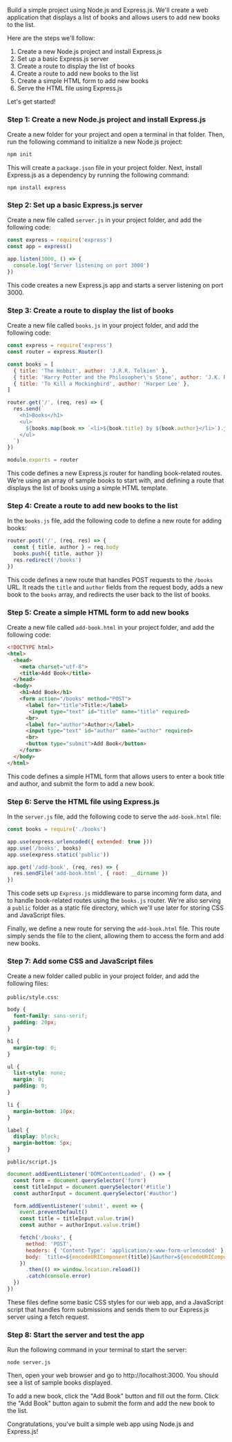 Build a simple project using Node.js and Express.js. 
We'll create a web application that displays a list of books and allows users to add new books to the list.

Here are the steps we'll follow:

1. Create a new Node.js project and install Express.js
2. Set up a basic Express.js server
3. Create a route to display the list of books
4. Create a route to add new books to the list
5. Create a simple HTML form to add new books
6. Serve the HTML file using Express.js

Let's get started!

### Step 1: Create a new Node.js project and install Express.js

Create a new folder for your project and open a terminal in that folder. 
Then, run the following command to initialize a new Node.js project:

```bash
npm init
```

This will create a `package.json` file in your project folder. 
Next, install Express.js as a dependency by running the following command:

```
npm install express
```

### Step 2: Set up a basic Express.js server

Create a new file called `server.js` in your project folder, and add the following code:

```js
const express = require('express')
const app = express()

app.listen(3000, () => {
  console.log('Server listening on port 3000')
})
```

This code creates a new Express.js app and starts a server listening on port 3000.

### Step 3: Create a route to display the list of books

Create a new file called `books.js` in your project folder, and add the following code:

```js
const express = require('express')
const router = express.Router()

const books = [
  { title: 'The Hobbit', author: 'J.R.R. Tolkien' },
  { title: 'Harry Potter and the Philosopher\'s Stone', author: 'J.K. Rowling' },
  { title: 'To Kill a Mockingbird', author: 'Harper Lee' },
]

router.get('/', (req, res) => {
  res.send(`
    <h1>Books</h1>
    <ul>
      ${books.map(book => `<li>${book.title} by ${book.author}</li>`).join('')}
    </ul>
  `)
})

module.exports = router
```

This code defines a new Express.js router for handling book-related routes. 
We're using an array of sample books to start with, and defining a route that displays the list of books using a simple HTML template.

### Step 4: Create a route to add new books to the list

In the `books.js` file, add the following code to define a new route for adding books:

```js
router.post('/', (req, res) => {
  const { title, author } = req.body
  books.push({ title, author })
  res.redirect('/books')
})
```

This code defines a new route that handles POST requests to the `/books` URL. 
It reads the `title` and `author` fields from the request body, adds a new book to the `books` array, and redirects the user back to the 
list of books.

### Step 5: Create a simple HTML form to add new books

Create a new file called `add-book.html` in your project folder, and add the following code:

```html
<!DOCTYPE html>
<html>
  <head>
    <meta charset="utf-8">
    <title>Add Book</title>
  </head>
  <body>
    <h1>Add Book</h1>
    <form action="/books" method="POST">
      <label for="title">Title:</label>
       <input type="text" id="title" name="title" required>
      <br>
      <label for="author">Author:</label>
      <input type="text" id="author" name="author" required>
      <br>
      <button type="submit">Add Book</button>
    </form>
  </body>
</html>
```

This code defines a simple HTML form that allows users to enter a book title and author, and submit the form to add a new book.

### Step 6: Serve the HTML file using Express.js

In the `server.js` file, add the following code to serve the `add-book.html` file:

```js
const books = require('./books')

app.use(express.urlencoded({ extended: true }))
app.use('/books', books)
app.use(express.static('public'))

app.get('/add-book', (req, res) => {
  res.sendFile('add-book.html', { root: __dirname })
})
```

This code sets up `Express.js` middleware to parse incoming form data, and to handle book-related routes using the `books.js` router. 
We're also serving a `public` folder as a static file directory, which we'll use later for storing CSS and JavaScript files.

Finally, we define a new route for serving the `add-book.html` file. 
This route simply sends the file to the client, allowing them to access the form and add new books.

### Step 7: Add some CSS and JavaScript files

Create a new folder called public in your project folder, and add the following files:

`public/style.css`:

```css
body {
  font-family: sans-serif;
  padding: 20px;
}

h1 {
  margin-top: 0;
}

ul {
  list-style: none;
  margin: 0;
  padding: 0;
}

li {
  margin-bottom: 10px;
}

label {
  display: block;
  margin-bottom: 5px;
}
```

`public/script.js`

```js
document.addEventListener('DOMContentLoaded', () => {
  const form = document.querySelector('form')
  const titleInput = document.querySelector('#title')
  const authorInput = document.querySelector('#author')

  form.addEventListener('submit', event => {
    event.preventDefault()
    const title = titleInput.value.trim()
    const author = authorInput.value.trim()

    fetch('/books', {
      method: 'POST',
      headers: { 'Content-Type': 'application/x-www-form-urlencoded' },
      body: `title=${encodeURIComponent(title)}&author=${encodeURIComponent(author)}`
    })
      .then(() => window.location.reload())
      .catch(console.error)
  })
})
```

These files define some basic CSS styles for our web app, and a JavaScript script that handles form submissions and sends them to our 
Express.js server using a fetch request.

### Step 8: Start the server and test the app

Run the following command in your terminal to start the server:

```
node server.js
```

Then, open your web browser and go to http://localhost:3000. You should see a list of sample books displayed.

To add a new book, click the "Add Book" button and fill out the form. 
Click the "Add Book" button again to submit the form and add the new book to the list.

Congratulations, you've built a simple web app using Node.js and Express.js!


